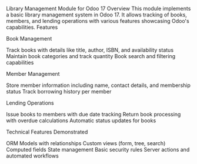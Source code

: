 Library Management Module for Odoo 17
Overview
This module implements a basic library management system in Odoo 17. It allows tracking of books, members, and lending operations with various features showcasing Odoo's capabilities.
Features

Book Management

Track books with details like title, author, ISBN, and availability status
Maintain book categories and track quantity
Book search and filtering capabilities


Member Management

Store member information including name, contact details, and membership status
Track borrowing history per member


Lending Operations

Issue books to members with due date tracking
Return book processing with overdue calculations
Automatic status updates for books



Technical Features Demonstrated

ORM Models with relationships
Custom views (form, tree, search)
Computed fields
State management
Basic security rules
Server actions and automated workflows
